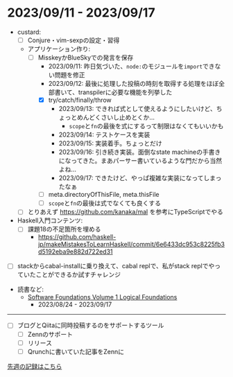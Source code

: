 # 2023/09/11 - 2023/09/17

- custard:
    - [ ] Conjure・vim-sexpの設定・習得
    - アプリケーション作り:
        - [ ] MisskeyかBlueSkyでの発言を保存
            - 2023/09/11: 昨日気づいた、`node:`のモジュールを`import`できない問題を修正
            - 2023/09/12: 最後に処理した投稿の時刻を取得する処理をほぼ全部書いて、transpilerに必要な機能を列挙した
            - [x] try/catch/finally/throw
                - 2023/09/13: できれば式として使えるようにしたいけど、ちょっとめんどくさいし止めとくか...
                    - `scope`と`fn`の最後を式にするって制限はなくてもいいかも
                - 2023/09/14: テストケースを実装
                - 2023/09/15: 実装着手。ちょっとだけ
                - 2023/09/16: 引き続き実装。面倒なstate machineの手書きになってきた。まあパーサー書いているような門だから当然よね...
                - 2023/09/17: できたけど、やっぱ複雑な実装になってしまったなぁ
            - [ ] meta.directoryOfThisFile, meta.thisFile
            - [ ] `scope`と`fn`の最後は式でなくても良くする
    - [ ] とりあえず <https://github.com/kanaka/mal> を参考にTypeScriptでやる
- Haskell入門コンテンツ:
    - [ ] 課題18の不足箇所を埋める
        - <https://github.com/haskell-jp/makeMistakesToLearnHaskell/commit/6e6433dc953c8225fb3d5192eba9e882d722ed31>
- [ ] stackからcabal-installに乗り換えて、cabal replで、私がstack replでやっていたことができるか試すチャレンジ
- 読書など:
    - [Software Foundations Volume 1 Logical Foundations](https://softwarefoundations.cis.upenn.edu/lf-current/index.html)
        - 2023/08/24 - 2023/09/17

------

- [ ] ブログとQiitaに同時投稿するのをサポートするツール
    - [ ] Zennのサポート
    - [ ] リリース
    - [ ] Qrunchに書いていた記事をZennに

[先週の記録はこちら](https://github.com/igrep/daily-commits/blob/b08fde787480504de18f01bad4b26091f8718a24/yesterday.md)
